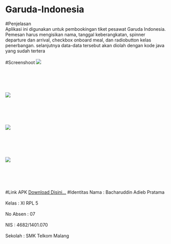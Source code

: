 # Garuda-Indonesia
#Penjelasan<br>
Aplikasi ini digunakan untuk pembookingan tiket pesawat Garuda Indonesia. Pemesan harus mengisikan nama, tanggal keberangkatan, spinner departure dan arrival, checkbox onboard meal, dan radiobutton kelas penerbangan. selanjutnya data-data tersebut akan diolah dengan kode java yang sudah tertera
<br><br>
#Screenshoot
<img src="https://s9.postimg.org/x8m4i4z33/image.jpg"><br><br><br><br><br><br>
<img src="https://s18.postimg.org/iveuehhxl/image.jpg"><br><br><br><br><br><br>
<img src="https://s16.postimg.org/6wxiqzhud/image.jpg"><br><br><br><br><br><br>
<img src="https://s21.postimg.org/bp9c74kmf/image.jpg"><br><br><br><br><br><br>
#Link APK
<a href="https://drive.google.com/file/d/0B70gZgFblg5IZkdhZl9aZ0k2Tk0/view?usp=sharing"> Download Disini...</a>
#Identitas
Nama  : Bacharuddin Adieb Pratama<br><br>
Kelas : XI RPL 5<br><br>
No Absen : 07<br><br>
NIS : 4682/1401.070<br><br>
Sekolah : SMK Telkom Malang<br><br>
